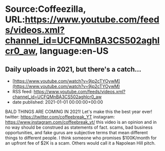 # Source:Coffeezilla, URL:https://www.youtube.com/feeds/videos.xml?channel_id=UCFQMnBA3CS502aghlcr0_aw, language:en-US

## Daily uploads in 2021, but there's a catch...
 - [https://www.youtube.com/watch?v=9jp2cTYOywM](https://www.youtube.com/watch?v=9jp2cTYOywM)
 - RSS feed: https://www.youtube.com/feeds/videos.xml?channel_id=UCFQMnBA3CS502aghlcr0_aw
 - date published: 2021-01-01 00:00:00+00:00

BALD THINGS ARE COMING IN 2021! Let's make this the best year ever!
twitter: https://twitter.com/coffeebreak_YT
instagram: https://www.instagram.com/coffeebreak_yt/
this video is an opinion and in no way should be construed as statements of fact. scams, bad business opportunities, and fake gurus are subjective terms that mean different things to different people. I think someone who promises $100K/month for an upfront fee of $2K is a scam. Others would call it a Napolean Hill pitch.

